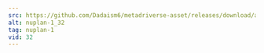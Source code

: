 ```yaml
---
src: https://github.com/Dadaism6/metadriverse-asset/releases/download/assetsv1.0.2/nuplan-1_32.mp4
alt: nuplan-1_32
tag: nuplan-1
vid: 32
---
```

